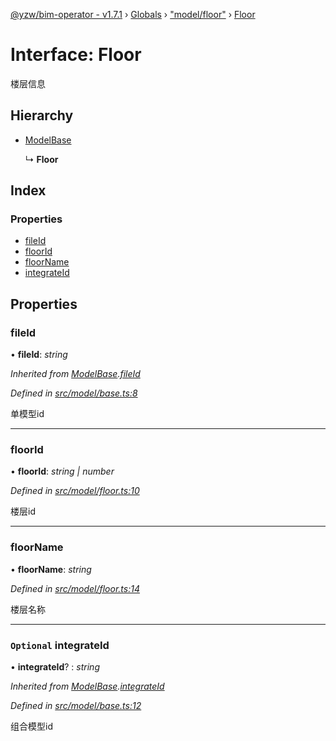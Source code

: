 [@yzw/bim-operator - v1.7.1](../README.md) › [Globals](../globals.md) › ["model/floor"](../modules/_model_floor_.md) › [Floor](_model_floor_.floor.md)

# Interface: Floor

楼层信息

## Hierarchy

* [ModelBase](_model_base_.modelbase.md)

  ↳ **Floor**

## Index

### Properties

* [fileId](_model_floor_.floor.md#fileid)
* [floorId](_model_floor_.floor.md#floorid)
* [floorName](_model_floor_.floor.md#floorname)
* [integrateId](_model_floor_.floor.md#optional-integrateid)

## Properties

###  fileId

• **fileId**: *string*

*Inherited from [ModelBase](_model_base_.modelbase.md).[fileId](_model_base_.modelbase.md#fileid)*

*Defined in [src/model/base.ts:8](https://github.com/youkaisteve/bim-operator/blob/b87a88f/src/model/base.ts#L8)*

单模型id

___

###  floorId

• **floorId**: *string | number*

*Defined in [src/model/floor.ts:10](https://github.com/youkaisteve/bim-operator/blob/b87a88f/src/model/floor.ts#L10)*

楼层id

___

###  floorName

• **floorName**: *string*

*Defined in [src/model/floor.ts:14](https://github.com/youkaisteve/bim-operator/blob/b87a88f/src/model/floor.ts#L14)*

楼层名称

___

### `Optional` integrateId

• **integrateId**? : *string*

*Inherited from [ModelBase](_model_base_.modelbase.md).[integrateId](_model_base_.modelbase.md#optional-integrateid)*

*Defined in [src/model/base.ts:12](https://github.com/youkaisteve/bim-operator/blob/b87a88f/src/model/base.ts#L12)*

组合模型id
